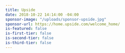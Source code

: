 ```yaml
---
title: Upside
date: 2018-10-22 14:14:00 -04:00
sponsor-image: "/uploads/sponsor-upside.jpg"
sponsor-url: https://home.upside.com/welcome_home/
is-featured: false
is-first-tier: false
is-second-tier: false
is-third-tier: false
---
```


